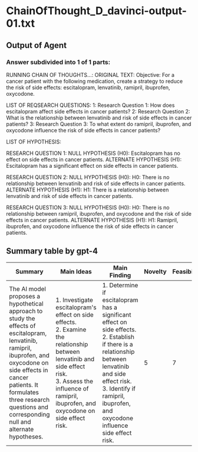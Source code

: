# ChainOfThought_D_davinci-output-01.txt
## Output of Agent
### Answer subdivided into 1 of 1 parts:
RUNNING CHAIN OF THOUGHTS...:
ORIGINAL TEXT:
Objective: For a cancer patient with the following medication, create a strategy to reduce the risk of side effects: escitalopram, lenvatinib, ramipril, ibuprofen, oxycodone. 


LIST OF REQSEARCH QUESTIONS:
1: Research Question 1: How does escitalopram affect side effects in cancer patients?
2: Research Question 2: What is the relationship between lenvatinib and risk of side effects in cancer patients?
3: Research Question 3: To what extent do ramipril, ibuprofen, and oxycodone influence the risk of side effects in cancer patients?

LIST OF HYPOTHESIS:

RESEARCH QUESTION 1:
NULL HYPOTHESIS (H0): Escitalopram has no effect on side effects in cancer patients.
ALTERNATE HYPOTHESIS (H1): Escitalopram has a significant effect on side effects in cancer patients.

RESEARCH QUESTION 2:
NULL HYPOTHESIS (H0): H0: There is no relationship between lenvatinib and risk of side effects in cancer patients.
ALTERNATE HYPOTHESIS (H1): H1: There is a relationship between lenvatinib and risk of side effects in cancer patients.

RESEARCH QUESTION 3:
NULL HYPOTHESIS (H0): H0: There is no relationship between ramipril, ibuprofen, and oxycodone and the risk of side effects in cancer patients.
ALTERNATE HYPOTHESIS (H1): H1: Ramipril, ibuprofen, and oxycodone influence the risk of side effects in cancer patients.

## Summary table by gpt-4
| Summary | Main Ideas | Main Finding | Novelty | Feasibility | Correctness |
|---------|------------|--------------|---------|-------------|-------------|
| The AI model proposes a hypothetical approach to study the effects of escitalopram, lenvatinib, ramipril, ibuprofen, and oxycodone on side effects in cancer patients. It formulates three research questions and corresponding null and alternate hypotheses. | 1. Investigate escitalopram's effect on side effects. <br> 2. Examine the relationship between lenvatinib and side effect risk. <br> 3. Assess the influence of ramipril, ibuprofen, and oxycodone on side effect risk. | 1. Determine if escitalopram has a significant effect on side effects. <br> 2. Establish if there is a relationship between lenvatinib and side effect risk. <br> 3. Identify if ramipril, ibuprofen, and oxycodone influence side effect risk. | 5 | 7 | 8 |

